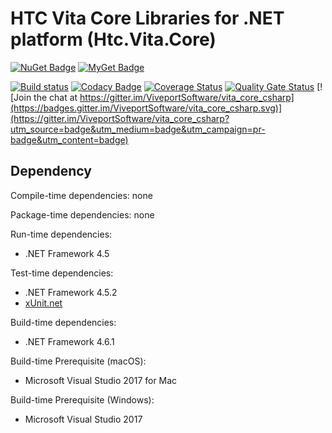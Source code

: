 # HTC Vita Core Libraries for .NET platform (Htc.Vita.Core)

[![NuGet Badge](https://buildstats.info/nuget/Htc.Vita.Core)](https://www.nuget.org/packages/Htc.Vita.Core/) [![MyGet Badge](https://buildstats.info/myget/viveportsoftware/Htc.Vita.Core)](https://www.myget.org/feed/viveportsoftware/package/nuget/Htc.Vita.Core)

[![Build status](https://ci.appveyor.com/api/projects/status/sqj5n0sk42l861w5/branch/master?svg=true)](https://ci.appveyor.com/project/kenelin/vita-core-csharp/branch/master) [![Codacy Badge](https://api.codacy.com/project/badge/Grade/f2efe3e2f2ed4241a7b9618958bcb64c)](https://www.codacy.com/app/ViveportSoftware/vita_core_csharp?utm_source=github.com&amp;utm_medium=referral&amp;utm_content=ViveportSoftware/vita_core_csharp&amp;utm_campaign=Badge_Grade) [![Coverage Status](https://coveralls.io/repos/github/ViveportSoftware/vita_core_csharp/badge.svg?branch=master)](https://coveralls.io/github/ViveportSoftware/vita_core_csharp?branch=master) [![Quality Gate Status](https://sonarcloud.io/api/project_badges/measure?project=ViveportSoftware_vita_core_csharp&metric=alert_status)](https://sonarcloud.io/dashboard?id=ViveportSoftware_vita_core_csharp) [![Join the chat at https://gitter.im/ViveportSoftware/vita_core_csharp](https://badges.gitter.im/ViveportSoftware/vita_core_csharp.svg)](https://gitter.im/ViveportSoftware/vita_core_csharp?utm_source=badge&utm_medium=badge&utm_campaign=pr-badge&utm_content=badge)

## Dependency

Compile-time dependencies: none

Package-time dependencies: none

Run-time dependencies:

* .NET Framework 4.5

Test-time dependencies:

* .NET Framework 4.5.2
* [xUnit.net](https://xunit.github.io/)

Build-time dependencies:

* .NET Framework 4.6.1

Build-time Prerequisite (macOS):

* Microsoft Visual Studio 2017 for Mac

Build-time Prerequisite (Windows):

* Microsoft Visual Studio 2017
